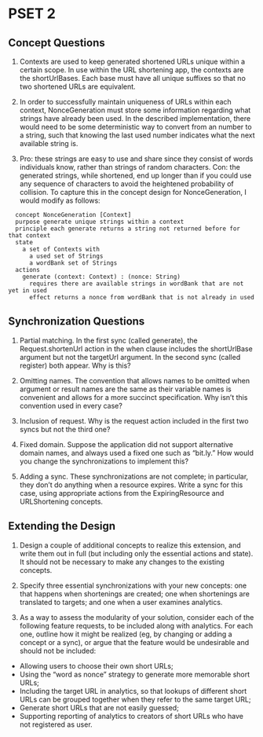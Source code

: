# PSET 2
## Concept Questions
1. Contexts are used to keep generated shortened URLs unique within a certain scope. In use within the URL shortening app, the contexts are the shortUrlBases. Each base must have all unique suffixes so that no two shortened URLs are equivalent.

2. In order to successfully maintain uniqueness of URLs within each context, NonceGeneration must store some information regarding what strings have already been used. In the described implementation, there would need to be some deterministic way to convert from an number to a string, such that knowing the last used number indicates what the next available string is. 

3. Pro: these strings are easy to use and share since they consist of words individuals know, rather than strings of random characters. Con: the generated strings, while shortened, end up longer than if you could use any sequence of characters to avoid the heightened probability of collision. To capture this in the concept design for NonceGeneration, I would modify as follows:
```
  concept NonceGeneration [Context]
  purpose generate unique strings within a context
  principle each generate returns a string not returned before for that context
  state
    a set of Contexts with
      a used set of Strings
      a wordBank set of Strings
  actions
    generate (context: Context) : (nonce: String)
      requires there are available strings in wordBank that are not yet in used  
      effect returns a nonce from wordBank that is not already in used
```

## Synchronization Questions
1. Partial matching. In the first sync (called generate), the Request.shortenUrl action in the when clause includes the shortUrlBase argument but not the targetUrl argument. In the second sync (called register) both appear. Why is this?

2. Omitting names. The convention that allows names to be omitted when argument or result names are the same as their variable names is convenient and allows for a more succinct specification. Why isn’t this convention used in every case?

3. Inclusion of request. Why is the request action included in the first two syncs but not the third one?

4. Fixed domain. Suppose the application did not support alternative domain names, and always used a fixed one such as “bit.ly.” How would you change the synchronizations to implement this?

5. Adding a sync. These synchronizations are not complete; in particular, they don’t do anything when a resource expires. Write a sync for this case, using appropriate actions from the ExpiringResource and URLShortening concepts.

## Extending the Design
1. Design a couple of additional concepts to realize this extension, and write them out in full (but including only the essential actions and state). It should not be necessary to make any changes to the existing concepts.

2. Specify three essential synchronizations with your new concepts: one that happens when shortenings are created; one when shortenings are translated to targets; and one when a user examines analytics.

3. As a way to assess the modularity of your solution, consider each of the following feature requests, to be included along with analytics. For each one, outline how it might be realized (eg, by changing or adding a concept or a sync), or argue that the feature would be undesirable and should not be included:

- Allowing users to choose their own short URLs;
- Using the “word as nonce” strategy to generate more memorable short URLs;
- Including the target URL in analytics, so that lookups of different short URLs can be grouped together when they refer to the same target URL;
- Generate short URLs that are not easily guessed;
- Supporting reporting of analytics to creators of short URLs who have not registered as user.